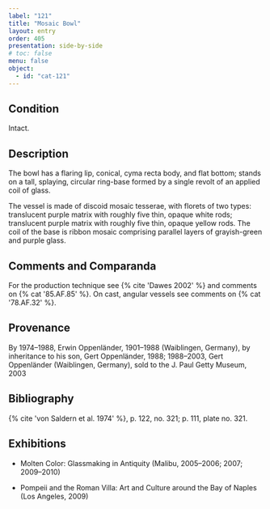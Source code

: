 ```yaml
---
label: "121"
title: "Mosaic Bowl"
layout: entry
order: 405
presentation: side-by-side
# toc: false
menu: false
object:
  - id: "cat-121"
---
```


## Condition

Intact.

## Description

The bowl has a flaring lip, conical, cyma recta body, and flat bottom; stands on a tall, splaying, circular ring-base formed by a single revolt of an applied coil of glass.

The vessel is made of discoid mosaic tesserae, with florets of two types: translucent purple matrix with roughly five thin, opaque white rods; translucent purple matrix with roughly five thin, opaque yellow rods. The coil of the base is ribbon mosaic comprising parallel layers of grayish-green and purple glass.

## Comments and Comparanda

For the production technique see {% cite 'Dawes 2002' %} and comments on {% cat '85.AF.85' %}. On cast, angular vessels see comments on {% cat '78.AF.32' %}.

## Provenance

By 1974–1988, Erwin Oppenländer, 1901–1988 (Waiblingen, Germany), by inheritance to his son, Gert Oppenländer, 1988; 1988–2003, Gert Oppenländer (Waiblingen, Germany), sold to the J. Paul Getty Museum, 2003

## Bibliography

{% cite 'von Saldern et al. 1974' %}, p. 122, no. 321; p. 111, plate no. 321.

## Exhibitions

-   Molten Color: Glassmaking in Antiquity (Malibu, 2005–2006; 2007; 2009–2010)

-   Pompeii and the Roman Villa: Art and Culture around the Bay of Naples (Los Angeles, 2009)